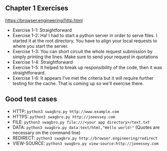## Chapter 1 Exercises
https://browser.engineering/http.html

- Exercise 1-1: Straightforward
- Exercise 1-2: Ha! I had to start a python server in order to serve files. I started it at the root directory. You have to align your local requests to where you start the server. 
- Exercise 1-3: You can short circuit the whole request submission by simply printing the lines. Make sure to send your request in quotations
- Exercise 1-4: Straightforward
- Exercise 1-5: It helped to break up responsibility of the code, then it was straightforward.
- Exercise 1-6: It appears I've met the criteria but it will require further testing for the cache. That is coming up so we'll exercise there.


## Good test cases
- HTTP: `python3 swagbro.py http://www.example.com`
- HTTPS: `python3 swagbro.py http://joeessey.com`
- FILE: `python3 swagbro.py file:///<your app directory>/text.txt`
- DATA: `python3 swagbro.py data:text/html,"Hello world!"` (Quotes are necessary on the command line)
- REDIRECT: `python3 swagbro.py http://browser.engineering/redirect`
- VIEW-SOURCE: `python3 swagbro.py view-source:http://joeessey.com`